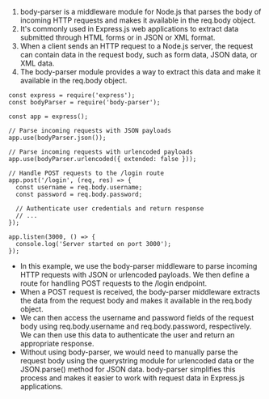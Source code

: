 1. body-parser is a middleware module for Node.js that parses the body of incoming HTTP requests and makes it available in the req.body object.
2. It's commonly used in Express.js web applications to extract data submitted through HTML forms or in JSON or XML format.
3. When a client sends an HTTP request to a Node.js server, the request can contain data in the request body, such as form data, JSON data, or XML data.
4. The body-parser module provides a way to extract this data and make it available in the req.body object.
```
const express = require('express');
const bodyParser = require('body-parser');

const app = express();

// Parse incoming requests with JSON payloads
app.use(bodyParser.json());

// Parse incoming requests with urlencoded payloads
app.use(bodyParser.urlencoded({ extended: false }));

// Handle POST requests to the /login route
app.post('/login', (req, res) => {
  const username = req.body.username;
  const password = req.body.password;
  
  // Authenticate user credentials and return response
  // ...
});

app.listen(3000, () => {
  console.log('Server started on port 3000');
});
```
- In this example, we use the body-parser middleware to parse incoming HTTP requests with JSON or urlencoded payloads. We then define a route for handling POST requests to the /login endpoint. 
- When a POST request is received, the body-parser middleware extracts the data from the request body and makes it available in the req.body object.
- We can then access the username and password fields of the request body using req.body.username and req.body.password, respectively. We can then use this data to authenticate the user and return an appropriate response.
- Without using body-parser, we would need to manually parse the request body using the querystring module for urlencoded data or the JSON.parse() method for JSON data. body-parser simplifies this process and makes it easier to work with request data in Express.js applications.
